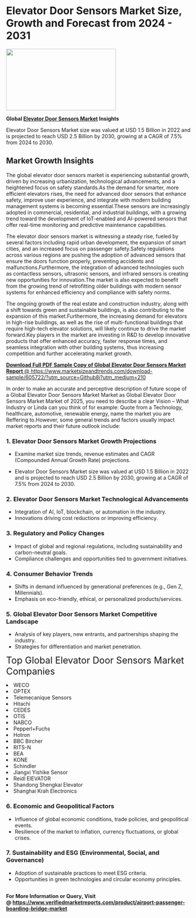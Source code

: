<H1>Elevator Door Sensors Market Size, Growth and Forecast from 2024 - 2031</H1><img class="aligncenter size-medium wp-image-584254" src="https://thirdeyenews.in/wp-content/uploads/2024/09/Global-Market-Research-300x168.jpeg" alt="" width="300" height="168" /><p><strong>Global&nbsp;<a href="https://www.marketsizeandtrends.com/download-sample/605722/?utm_source=Github8j?utm_medium=210">Elevator Door Sensors Market</a> Insights</strong></p><p>Elevator Door Sensors Market size was valued at USD 1.5 Billion in 2022 and is projected to reach USD 2.5 Billion by 2030, growing at a CAGR of 7.5% from 2024 to 2030.</p><p><h2>Market Growth Insights</h2> <p>The global elevator door sensors market is experiencing substantial growth, driven by increasing urbanization, technological advancements, and a heightened focus on safety standards.As the demand for smarter, more efficient elevators rises, the need for advanced door sensors that enhance safety, improve user experience, and integrate with modern building management systems is becoming essential.These sensors are increasingly adopted in commercial, residential, and industrial buildings, with a growing trend toward the development of IoT-enabled and AI-powered sensors that offer real-time monitoring and predictive maintenance capabilities.</p> <p><a href="download-sample-link"></a></p> <p>The elevator door sensors market is witnessing a steady rise, fueled by several factors including rapid urban development, the expansion of smart cities, and an increased focus on passenger safety.Safety regulations across various regions are pushing the adoption of advanced sensors that ensure the doors function properly, preventing accidents and malfunctions.Furthermore, the integration of advanced technologies such as contactless sensors, ultrasonic sensors, and infrared sensors is creating new opportunities for innovation.The market is also expected to benefit from the growing trend of retrofitting older buildings with modern sensor systems for enhanced efficiency and compliance with safety norms.</p> <p>The ongoing growth of the real estate and construction industry, along with a shift towards green and sustainable buildings, is also contributing to the expansion of this market.Furthermore, the increasing demand for elevators in high-rise buildings, as well as the rise of multi-functional buildings that require high-tech elevator solutions, will likely continue to drive the market forward.Key players in the market are investing in R&D to develop innovative products that offer enhanced accuracy, faster response times, and seamless integration with other building systems, thus increasing competition and further accelerating market growth.</p> <p><a href="get-more-link"></p><p><span class=""><strong>Download Full PDF Sample Copy of Global Elevator Door Sensors Market Report</strong> @ <a href="https://www.marketsizeandtrends.com/download-sample/605722/?utm_source=Github8j?utm_medium=210" target="_blank">https://www.marketsizeandtrends.com/download-sample/605722/?utm_source=Github8j?utm_medium=210</a></span></p><p>In order to make an accurate and perceptive description of future scope of a Global&nbsp;Elevator Door Sensors Market Market as Global&nbsp;Elevator Door Sensors Market Market of 2025, you need to describe a clear Vision &ndash; What Industry or Linda can you think of for example: Quote from a Technology, healthcare, automotive, renewable energy, name the market you are Reffering to.However, some general trends and factors usually impact market reports and their future outlook include:</p><h3>1.&nbsp;<strong>Elevator Door Sensors Market Growth Projections</strong></h3><ul><li>Examine market size trends, revenue estimates and CAGR (Compounded Annual Growth Rate) projections.</li><li><p>Elevator Door Sensors Market size was valued at USD 1.5 Billion in 2022 and is projected to reach USD 2.5 Billion by 2030, growing at a CAGR of 7.5% from 2024 to 2030.</p></li></ul><h3>2.&nbsp;<strong>Elevator Door Sensors Market Technological Advancements</strong></h3><ul><li>Integration of AI, IoT, blockchain, or automation in the industry.</li><li>Innovations driving cost reductions or improving efficiency.</li></ul><h3>3.&nbsp;<strong>Regulatory and Policy Changes</strong></h3><ul><li>Impact of global and regional regulations, including sustainability and carbon-neutral goals.</li><li>Compliance challenges and opportunities tied to government initiatives.</li></ul><h3>4.&nbsp;<strong>Consumer Behavior Trends</strong></h3><ul><li>Shifts in demand influenced by generational preferences (e.g., Gen Z, Millennials).</li><li>Emphasis on eco-friendly, ethical, or personalized products/services.</li></ul><h3>5.&nbsp;<strong>Global Elevator Door Sensors Market Competitive Landscape</strong></h3><ul><li>Analysis of key players, new entrants, and partnerships shaping the industry.</li><li>Strategies for differentiation and market penetration.</li></ul><p data-pm-slice="1 1 []"><span style="color: inherit; font-family: inherit; font-size: 25px;">Top Global Elevator Door Sensors Market Companies</span></p><div class="" data-test-id=""><p><li>WECO</li><li> OPTEX</li><li> Telemecanique Sensors</li><li> Hitachi</li><li> CEDES</li><li> OTIS</li><li> NABCO</li><li> Pepperl+Fuchs</li><li> Hotron</li><li> BBC Bircher</li><li> RITS-N</li><li> BEA</li><li> KONE</li><li> Schindler</li><li> Jiangxi Yishike Sensor</li><li> Reidl ElEVATOR</li><li> Shandong Shengkai Elevator</li><li> Shanghai Krah Electronics</li></p></div><h3>6.&nbsp;<strong>Economic and Geopolitical Factors</strong></h3><ul><li>Influence of global economic conditions, trade policies, and geopolitical events.</li><li>Resilience of the market to inflation, currency fluctuations, or global crises.</li></ul><h3>7.&nbsp;<strong>Sustainability and ESG (Environmental, Social, and Governance)</strong></h3><ul><li>Adoption of sustainable practices to meet ESG criteria.</li><li>Opportunities in green technologies and circular economy principles.</li></ul><h2><strong style="font-size: 14px;">For More Information or Query, Visit @&nbsp;</strong><a style="background-color: #ffffff; font-size: 14px;" href="https://www.marketsizeandtrends.com/report/elevator-door-sensors-market/" target="_blank">https://www.verifiedmarketreports.com/product/airport-passenger-boarding-bridge-market</a></h2>